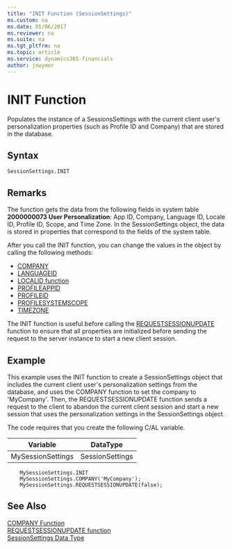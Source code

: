 ```yaml
---
title: "INIT Function (SessionSettings)"
ms.custom: na
ms.date: 01/06/2017
ms.reviewer: na
ms.suite: na
ms.tgt_pltfrm: na
ms.topic: article
ms.service: dynamics365-financials
author: jswymer
---
```

# INIT Function
Populates the instance of a SessionsSettings with the current client user's personalization properties (such as Profile ID and Company) that are stored in the database.

## Syntax  

```  
SessionSettings.INIT
```  

## Remarks  
The function gets the data from the following fields in system table **2000000073 User Personalization**: App ID, Company, Language ID, Locale ID, Profile ID, Scope, and Time Zone. In the SessionSettings object, the data is stored in properties that correspond to the fields of the system table.

After you call the INIT function, you can change the values in the object by calling the following methods:
-   [COMPANY](company-function-sessionsettings.md)
-   [LANGUAGEID](languageid-function-sessionsettings.md)
-   [LOCALID function](localeid-function-sessionsettings.md)
-   [PROFILEAPPID](profileappid-function-sessionsettings.md)
-   [PROFILEID](profileid-function-sessionsettings.md)
-   [PROFILESYSTEMSCOPE](profilesystemscope-function-sessionsettings.md)
-   [TIMEZONE](timezone-function-sessionsettings.md)

The INIT function is useful before calling the [REQUESTSESSIONUPDATE](requestsessionupdate-function-sessionsettings.md) function to ensure that all properties are initialized before sending the request to the server instance to start a new client session.

## Example  
This example uses the INIT function to create a SessionSettings object that includes the current client user's personalization settings from the database, and uses the COMPANY function to set the company to 'MyCompany'. Then, the REQUESTSESSIONUPDATE function sends a request to the client to abandon the current client session and start a new session that uses the personalization settings in the SessionSettings object.

The code requires that you create the following C/AL variable.  

|Variable|DataType|  
|--------------|--------------|  
|MySessionSettings|SessionSettings|  


```
    MySessionSettings.INIT
    MySessionSettings.COMPANY('MyCompany');
    MySessionSettings.REQUESTSESSIONUPDATE(false);
```  

## See Also  
[COMPANY Function](company-function-sessionsettings.md)  
[REQUESTSESSIONUPDATE function](requestsessionupdate-function-sessionsettings.md)  
[SessionSettings Data Type](sessionsettings-data-type.md)  
